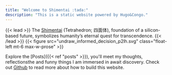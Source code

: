 ```yaml
---
title: "Welcome to Shimentai :tada:"
description: "This is a static website powered by Hugo&Congo."
---
```

{{< lead >}}
The [Shimentai](https://en.wiktionary.org/wiki/shimentai) (Tetrahedron; 四面体), foundation of a silicon-based future, symbolizes humanity’s eternal quest for transcendence.
{{< /lead >}}
{{< figure src="undraw_informed_decision_p2lh.svg" class="float-left mt-6 max-w-prose" >}}

Explore the [Posts]({{< ref "posts" >}}), you'll meet my thoughts, reflectionsthe and funny things I am immersed in await discovery. 
Check out [Github](https://github.com/qogris/shimentai/) to read more about how to build this website. 
